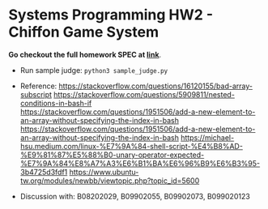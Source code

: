 # Systems Programming HW2 - Chiffon Game System

**Go checkout the full homework SPEC at [link](https://cutt.ly/0REqMML)**.

* Run sample judge: `python3 sample_judge.py`

* Reference:
https://stackoverflow.com/questions/16120155/bad-array-subscript
https://stackoverflow.com/questions/5909811/nested-conditions-in-bash-if
https://stackoverflow.com/questions/1951506/add-a-new-element-to-an-array-without-specifying-the-index-in-bash
https://stackoverflow.com/questions/1951506/add-a-new-element-to-an-array-without-specifying-the-index-in-bash
https://michael-hsu.medium.com/linux-%E7%9A%84-shell-script-%E4%B8%AD-%E9%81%87%E5%88%B0-unary-operator-expected-%E7%9A%84%E8%A7%A3%E6%B1%BA%E6%96%B9%E6%B3%95-3b4725d3fdf1
https://www.ubuntu-tw.org/modules/newbb/viewtopic.php?topic_id=5600

* Discussion with:
B08202029, B09902055, B09902073, B099020123
